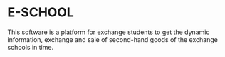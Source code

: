 # E-SCHOOL
This software is a platform for exchange students to get the dynamic information,   exchange and sale of second-hand goods of the exchange schools in time.
